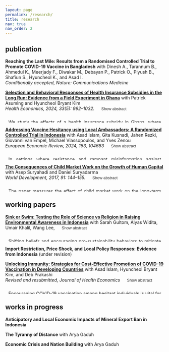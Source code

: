 ```yaml
---
layout: page
permalink: /research/
title: research
nav: true
nav_order: 2
---
```


<div class="publications">
  <style>
    .abstract-content {
      margin-top: 10px;
      text-align: justify;
      padding: 10px;
      border-radius: 4px;
      background-color: transparent !important;
      max-height: 0;
      overflow: hidden;
      transition: max-height 0.3s ease-out;
    }

    .abstract-content.show {
      max-height: 1000px;
      transition: max-height 0.5s ease-in;
    }

    .abstract-toggle {
      background: none;
      border: 1px solid var(--global-text-color);
      border-radius: 4px;
      padding: 2px 8px;
      font-size: 0.9em;
      cursor: pointer;
      transition: all 0.3s ease;
      margin-left: 10px;
      opacity: 0.8;
    }

    .abstract-toggle:hover {
      opacity: 1;
      background-color: rgba(128, 128, 128, 0.1);
    }
  </style>

  <script type="text/javascript">
    document.addEventListener('DOMContentLoaded', function() {
      document.querySelectorAll('.abstract-toggle').forEach(button => {
        button.addEventListener('click', function() {
          const abstract = this.nextElementSibling;
          abstract.classList.toggle('show');
          this.textContent = abstract.classList.contains('show') ? 'Hide abstract' : 'Show abstract';
        });
      });
    });
  </script>

  ## publication

  **Reaching the Last Mile: Results from a Randomised Controlled Trial to Promote COVID-19 Vaccine in Bangladesh** with Dinesh A., Tarannum B., Ahmedul K., Meerjady F., Diwakar M., Debayan P., Patrick O., Piyush B., Shafiun S., Hyuncheol K., and Asad I. <br>
  *Conditionally accepted, Nature: Communications Medicine* <br>

  **[Selection and Behavioral Responses of Health Insurance Subsidies in the Long Run: Evidence from a Field Experiment in Ghana](/docs/AKS_Ghana_Published_Version_HE.pdf)** with Patrick Asuming and Hyuncheol Bryant Kim <br>
  *Health Economics, 2024, 33(5): 992–1032.* <button class="abstract-toggle">Show abstract</button>

  <div class="abstract-content">
    We study the effects of a health insurance subsidy in Ghana, where mandates are not enforceable. We randomly provide different levels of subsidy (1/3, 2/3, and full) and evaluate the impact at seven months and three years after the intervention. We find that a one-time subsidy increased insurance enrollment for all groups in both the short and long runs, but health care utilization in the long run increased only for the partial subsidy group. We find supportive evidence that ex-post behavioral responses rather than ex-ante selective enrollment explain the long-run health care utilization results.
  </div>

  **[Addressing Vaccine Hesitancy using Local Ambassadors: A Randomized Controlled Trial in Indonesia](/docs/Vaccine_EER.pdf)** with Asad Islam, Gita Kusnadi, Jahen Rezki, Giovanni van Empel, Michael Vlassopoulos, and Yves Zenou <br>
  *European Economic Review, 2024, 163, 104683* <button class="abstract-toggle">Show abstract</button>

  <div class="abstract-content">
    In settings where resistance and rampant misinformation against vaccines exist, the prospect of containing infectious diseases remains a challenge. Can delivery of information regarding the benefits of vaccination through personal home visits by local ambassadors increase vaccine uptake? We conduct a door-to-door randomized information campaign targeted towards COVID-19 unvaccinated individuals in rural Indonesia. We recruited ambassadors from local villages tasked to deliver information about COVID-19 vaccines and promote vaccination through one-on-one meetings, using an interpersonal behavioral change communication approach. To investigate which type of ambassador—health cadres, influential individuals, and laypersons—is the most effective, we randomly vary the type of ambassador that delivers the information at the village level. We find that the overall vaccination take-up is quite moderate and that there are no differences in vaccination outcomes across the treatment groups. These results highlight the challenge of boosting vaccine uptake in late stages of a pandemic.
  </div>

  **[The Consequences of Child Market Work on the Growth of Human Capital](https://www.sciencedirect.com/science/article/pii/S0305750X15308731?via%3Dihub)** with Asep Suryahadi and Daniel Suryadarma <br>
  *World Development, 2017, 91: 144–155.* <button class="abstract-toggle">Show abstract</button>

  <div class="abstract-content">
    The paper measures the effect of child market work on the long-term growth of human capital, focusing on the output of the human capital production: mathematics skills, cognitive skills, pulmonary function, and educational attainment. Our full sample is drawn from a rich longitudinal dataset Indonesia Family Life Survey (IFLS). We address endogeneity of child market work using provincial legislated minimum wage as the instrument. Our instrumental variable estimation shows that child labor negatively affects mathematics skills and pulmonary function, but not cognitive skills and educational attainment. We find heterogeneities in type of work. Those who work outside of family business have lower educational attainment than those working for family business.
  </div>

  ## working papers 

  **[Sink or Swim: Testing the Role of Science vs Religion in Raising Environmental Awareness in Indonesia](/docs/jakarta_draft.pdf)** with Sarah Gultom, Alyas Widita, Umair Khalil, Wang Lee, <button class="abstract-toggle">Show abstract</button>

  <div class="abstract-content">
    Shifting beliefs and encouraging pro-sustainability behaviors to mitigate climate and environmental issues can be challenging due to their polarizing nature. This challenge is particularly concerning in Jakarta, the world's fastest sinking city, where many residents remain uninformed about land subsidence—its causes, severity, and implications. 
    We conduct a large-scale online experiment to understand how to effectively communicate this environmental threat. We vary the perceived identity of the messenger (as a religious leader or scientist) and the narrative style of the video message (religious or scientific). Our results show that any version of message, compared to a placebo, shifts beliefs about causes and consequences of subsidence, increases pro-sustainability behaviors, self-efficacy, and institutional trust in addressing the issue. The messenger's perceived identity as a scientist---rated as more persuasive and trustworthy than an Imam---generates larger impacts on beliefs regardless of narrative style. A scientist delivering a religious narrative is effective in encouraging participants to spread awareness, while an Imam is better at building trust across stakeholders. Effects on beliefs are more pronounced among those with low prior knowledge, high institutional trust, and less reliance on groundwater. However, heterogeneous treatment effects on actions are limited even among the least informed. Overall, our findings demonstrate how perceived identity and narrative framing shapes public understanding of and action on environmental challenges. 
  </div>

  **Import Restriction, Price Shock, and Local Policy Responses: Evidence from Indonesia** (under revision) 
  <br>

  **[Unlocking Immunity: Strategies for Cost-Effective Promotion of COVID-19 Vaccination in Developing Countries](/docs/Vaccine_JHE_Dec_2024.pdf)** with Asad Islam, Hyuncheol Bryant Kim, and Deb Prakashi <br>
  *Revised and resubmitted, Journal of Health Economics* <button class="abstract-toggle">Show abstract</button>

  <div class="abstract-content">
    Encouraging COVID-19 vaccination among hesitant individuals is vital for achieving herd immunity and curbing the spread of the virus. We conducted a large-scale randomized experiment in India to evaluate five interventions targeting individuals that remained unvaccinated after the initial mass vaccination campaign: (i) information only; (ii) information plus a gift worth $5 upon vaccination; (iii) information plus a 5% chance to win a gift worth $100 upon vaccination; (iv) information combined with improved vaccine accessibility; (v) information disseminated through community leaders. Our findings indicate
    that all interventions significantly increased first-dose vaccine uptake, with the guaranteed in-kind gift and accessibility interventions showing the largest effects. The ambassador intervention was particularly effective in promoting second-dose completion. Selection analysis reveals that economically disadvantaged individuals and those with limited access to transportation benefited most from these interventions. We find suggestive evidence of spillover effects on social networks, including friends and neighbors, highlighting the broader community benefits of targeted vaccination
    campaigns. 
  </div>

  ## works in progress

  **Anticipatory and Local Economic Impacts of Mineral Export Ban in Indonesia** <br>

  **The Tyranny of Distance** with Arya Gaduh <br>

  **Economic Crisis and Nation Building** with Arya Gaduh
</div>
